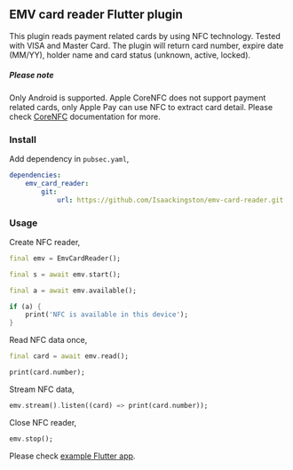## EMV card reader Flutter plugin

This plugin reads payment related cards by using NFC technology. Tested with VISA and Master Card. The plugin will return card number, expire date (MM/YY), holder name and card status (unknown, active, locked).

##### Please note

Only Android is supported. Apple CoreNFC does not support payment related cards, only Apple Pay can use NFC to extract card detail.
Please check [CoreNFC](https://developer.apple.com/documentation/corenfc) documentation for more.

### Install

Add dependency in `pubsec.yaml`,

```yaml
dependencies:
    emv_card_reader:
        git:
            url: https://github.com/Isaackingston/emv-card-reader.git
```

### Usage

Create NFC reader,

```dart
final emv = EmvCardReader();

final s = await emv.start();

final a = await emv.available();

if (a) {
    print('NFC is available in this device');
}
```

Read NFC data once,

```dart
final card = await emv.read();

print(card.number);
```

Stream NFC data,

```dart
emv.stream().listen((card) => print(card.number));
```

Close NFC reader,

```dart
emv.stop();
```

Please check [example Flutter app](https://github.com/paytrek/emv-card-reader/blob/master/example/lib/main.dart).
